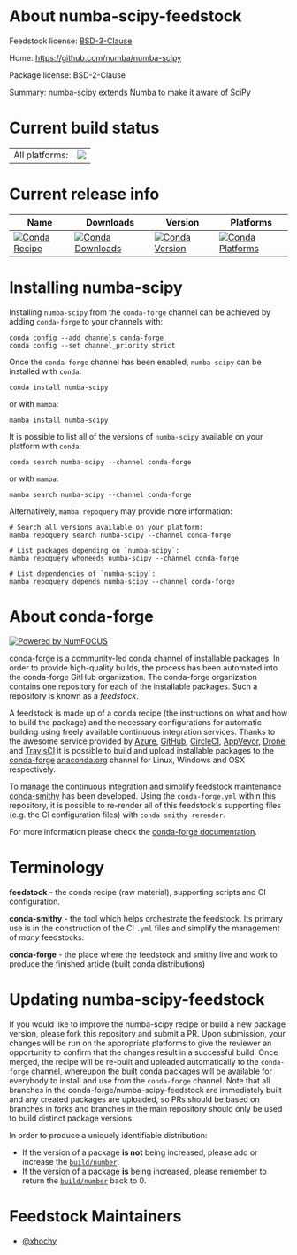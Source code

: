 About numba-scipy-feedstock
===========================

Feedstock license: [BSD-3-Clause](https://github.com/conda-forge/numba-scipy-feedstock/blob/main/LICENSE.txt)

Home: https://github.com/numba/numba-scipy

Package license: BSD-2-Clause

Summary: numba-scipy extends Numba to make it aware of SciPy

Current build status
====================


<table><tr><td>All platforms:</td>
    <td>
      <a href="https://dev.azure.com/conda-forge/feedstock-builds/_build/latest?definitionId=8432&branchName=main">
        <img src="https://dev.azure.com/conda-forge/feedstock-builds/_apis/build/status/numba-scipy-feedstock?branchName=main">
      </a>
    </td>
  </tr>
</table>

Current release info
====================

| Name | Downloads | Version | Platforms |
| --- | --- | --- | --- |
| [![Conda Recipe](https://img.shields.io/badge/recipe-numba--scipy-green.svg)](https://anaconda.org/conda-forge/numba-scipy) | [![Conda Downloads](https://img.shields.io/conda/dn/conda-forge/numba-scipy.svg)](https://anaconda.org/conda-forge/numba-scipy) | [![Conda Version](https://img.shields.io/conda/vn/conda-forge/numba-scipy.svg)](https://anaconda.org/conda-forge/numba-scipy) | [![Conda Platforms](https://img.shields.io/conda/pn/conda-forge/numba-scipy.svg)](https://anaconda.org/conda-forge/numba-scipy) |

Installing numba-scipy
======================

Installing `numba-scipy` from the `conda-forge` channel can be achieved by adding `conda-forge` to your channels with:

```
conda config --add channels conda-forge
conda config --set channel_priority strict
```

Once the `conda-forge` channel has been enabled, `numba-scipy` can be installed with `conda`:

```
conda install numba-scipy
```

or with `mamba`:

```
mamba install numba-scipy
```

It is possible to list all of the versions of `numba-scipy` available on your platform with `conda`:

```
conda search numba-scipy --channel conda-forge
```

or with `mamba`:

```
mamba search numba-scipy --channel conda-forge
```

Alternatively, `mamba repoquery` may provide more information:

```
# Search all versions available on your platform:
mamba repoquery search numba-scipy --channel conda-forge

# List packages depending on `numba-scipy`:
mamba repoquery whoneeds numba-scipy --channel conda-forge

# List dependencies of `numba-scipy`:
mamba repoquery depends numba-scipy --channel conda-forge
```


About conda-forge
=================

[![Powered by
NumFOCUS](https://img.shields.io/badge/powered%20by-NumFOCUS-orange.svg?style=flat&colorA=E1523D&colorB=007D8A)](https://numfocus.org)

conda-forge is a community-led conda channel of installable packages.
In order to provide high-quality builds, the process has been automated into the
conda-forge GitHub organization. The conda-forge organization contains one repository
for each of the installable packages. Such a repository is known as a *feedstock*.

A feedstock is made up of a conda recipe (the instructions on what and how to build
the package) and the necessary configurations for automatic building using freely
available continuous integration services. Thanks to the awesome service provided by
[Azure](https://azure.microsoft.com/en-us/services/devops/), [GitHub](https://github.com/),
[CircleCI](https://circleci.com/), [AppVeyor](https://www.appveyor.com/),
[Drone](https://cloud.drone.io/welcome), and [TravisCI](https://travis-ci.com/)
it is possible to build and upload installable packages to the
[conda-forge](https://anaconda.org/conda-forge) [anaconda.org](https://anaconda.org/)
channel for Linux, Windows and OSX respectively.

To manage the continuous integration and simplify feedstock maintenance
[conda-smithy](https://github.com/conda-forge/conda-smithy) has been developed.
Using the ``conda-forge.yml`` within this repository, it is possible to re-render all of
this feedstock's supporting files (e.g. the CI configuration files) with ``conda smithy rerender``.

For more information please check the [conda-forge documentation](https://conda-forge.org/docs/).

Terminology
===========

**feedstock** - the conda recipe (raw material), supporting scripts and CI configuration.

**conda-smithy** - the tool which helps orchestrate the feedstock.
                   Its primary use is in the construction of the CI ``.yml`` files
                   and simplify the management of *many* feedstocks.

**conda-forge** - the place where the feedstock and smithy live and work to
                  produce the finished article (built conda distributions)


Updating numba-scipy-feedstock
==============================

If you would like to improve the numba-scipy recipe or build a new
package version, please fork this repository and submit a PR. Upon submission,
your changes will be run on the appropriate platforms to give the reviewer an
opportunity to confirm that the changes result in a successful build. Once
merged, the recipe will be re-built and uploaded automatically to the
`conda-forge` channel, whereupon the built conda packages will be available for
everybody to install and use from the `conda-forge` channel.
Note that all branches in the conda-forge/numba-scipy-feedstock are
immediately built and any created packages are uploaded, so PRs should be based
on branches in forks and branches in the main repository should only be used to
build distinct package versions.

In order to produce a uniquely identifiable distribution:
 * If the version of a package **is not** being increased, please add or increase
   the [``build/number``](https://docs.conda.io/projects/conda-build/en/latest/resources/define-metadata.html#build-number-and-string).
 * If the version of a package **is** being increased, please remember to return
   the [``build/number``](https://docs.conda.io/projects/conda-build/en/latest/resources/define-metadata.html#build-number-and-string)
   back to 0.

Feedstock Maintainers
=====================

* [@xhochy](https://github.com/xhochy/)

